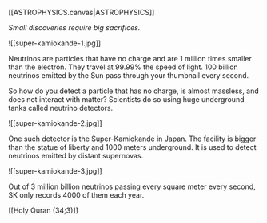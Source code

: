 [[ASTROPHYSICS.canvas|ASTROPHYSICS]]

*Small discoveries require big sacrifices.*

![[super-kamiokande-1.jpg]]

Neutrinos are particles that have no charge and are 1 million times smaller than the electron. They travel at 99.99% the speed of light. 100 billion neutrinos emitted by the Sun pass through your thumbnail every second.

So how do you detect a particle that has no charge, is almost massless, and does not interact with matter? Scientists do so using huge underground tanks called neutrino detectors.

![[super-kamiokande-2.jpg]]

One such detector is the Super-Kamiokande in Japan. The facility is bigger than the statue of liberty and 1000 meters underground. It is used to detect neutrinos emitted by distant supernovas.

![[super-kamiokande-3.jpg]]

Out of 3 million billion neutrinos passing every square meter every second, SK only records 4000 of them each year.

[[Holy Quran (34;3)]]
